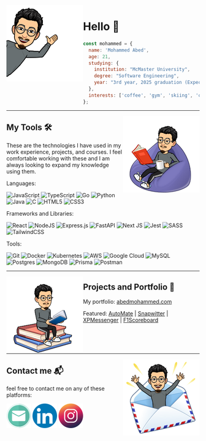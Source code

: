 <!-- intro -->
<img align="left" src="/hello.PNG" width="200" height="200" /> 

# Hello 👋 #

```javascript
const mohammed = {
  name: 'Mohammed Abed',
  age: 21,
  studying: {
    institution: "McMaster University",
    degree: "Software Engineering",
    year: "3rd year, 2025 graduation (Expected)"
  },
  interests: ['coffee', 'gym', 'skiing', 'cooking', 'f1'],
};
```
---
<!-- what i know -->
<img align="right" src="/readingcomfy.PNG" width="200" height="200" /> 

## My Tools 🛠 ##

These are the technologies I have used in my work experience, projects, and courses. I feel comfortable working with these and I am always looking to expand my knowledge using them.

Languages:

![JavaScript](https://img.shields.io/badge/javascript-%23323330.svg?style=for-the-badge&logo=javascript&logoColor=%23F7DF1E)
![TypeScript](https://img.shields.io/badge/typescript-%23007ACC.svg?style=for-the-badge&logo=typescript&logoColor=white)
![Go](https://img.shields.io/badge/go-%2300ADD8.svg?style=for-the-badge&logo=go&logoColor=white)
![Python](https://img.shields.io/badge/python-3670A0?style=for-the-badge&logo=python&logoColor=ffdd54)
![Java](https://img.shields.io/badge/java-%23ED8B00.svg?style=for-the-badge&logo=openjdk&logoColor=white)
![C](https://img.shields.io/badge/c-%2300599C.svg?style=for-the-badge&logo=c&logoColor=white)
![HTML5](https://img.shields.io/badge/html5-%23E34F26.svg?style=for-the-badge&logo=html5&logoColor=white)
![CSS3](https://img.shields.io/badge/css3-%231572B6.svg?style=for-the-badge&logo=css3&logoColor=white)

Frameworks and Libraries:

![React](https://img.shields.io/badge/react-%2320232a.svg?style=for-the-badge&logo=react&logoColor=%2361DAFB)
![NodeJS](https://img.shields.io/badge/node.js-6DA55F?style=for-the-badge&logo=node.js&logoColor=white)
![Express.js](https://img.shields.io/badge/express.js-%23404d59.svg?style=for-the-badge&logo=express&logoColor=%2361DAFB)
![FastAPI](https://img.shields.io/badge/FastAPI-005571?style=for-the-badge&logo=fastapi)
![Next JS](https://img.shields.io/badge/Next-black?style=for-the-badge&logo=next.js&logoColor=white)
![Jest](https://img.shields.io/badge/-jest-%23C21325?style=for-the-badge&logo=jest&logoColor=white)
![SASS](https://img.shields.io/badge/SASS-hotpink.svg?style=for-the-badge&logo=SASS&logoColor=white)
![TailwindCSS](https://img.shields.io/badge/tailwindcss-%2338B2AC.svg?style=for-the-badge&logo=tailwind-css&logoColor=white)

Tools:

![Git](https://img.shields.io/badge/git-%23F05033.svg?style=for-the-badge&logo=git&logoColor=white)
![Docker](https://img.shields.io/badge/docker-%230db7ed.svg?style=for-the-badge&logo=docker&logoColor=white)
![Kubernetes](https://img.shields.io/badge/kubernetes-%23326ce5.svg?style=for-the-badge&logo=kubernetes&logoColor=white)
![AWS](https://img.shields.io/badge/AWS-%23FF9900.svg?style=for-the-badge&logo=amazon-aws&logoColor=white)
![Google Cloud](https://img.shields.io/badge/GoogleCloud-%234285F4.svg?style=for-the-badge&logo=google-cloud&logoColor=white)
![MySQL](https://img.shields.io/badge/mysql-%2300f.svg?style=for-the-badge&logo=mysql&logoColor=white)
![Postgres](https://img.shields.io/badge/postgres-%23316192.svg?style=for-the-badge&logo=postgresql&logoColor=white)
![MongoDB](https://img.shields.io/badge/MongoDB-%234ea94b.svg?style=for-the-badge&logo=mongodb&logoColor=white)
![Prisma](https://img.shields.io/badge/Prisma-3982CE?style=for-the-badge&logo=Prisma&logoColor=white)
![Postman](https://img.shields.io/badge/Postman-FF6C37?style=for-the-badge&logo=postman&logoColor=white)

---

<img align="left" src="/readingonbook.PNG" width="200" height="200"/>

## Projects and Portfolio 💼 ##

My portfolio: [abedmohammed.com](https://www.abedmohammed.com)

Featured:
[AutoMate](https://github.com/DSC-McMaster-U/Auto-ML) |
[Snapwitter](https://www.snapwitter.com/) |
[XPMessenger](https://xpmessenger.com/login) |
[F1Scoreboard](https://f1scoreboard.com/)

<br>
<br>
<br>

<!-- <p align="center">
   <a href="https://git.io/streak-stats"><img src="http://github-readme-streak-stats.herokuapp.com?user=abedmohammed&theme=radical&mode=weekly"/></a>
</p> -->
---
<!-- contacts -->
<img align="right" src="/contact.png" width="200" height="200" /> 

## Contact me 📬 ##

feel free to contact me on any of these platforms:

[![](/email.png)](mailto:abedmohammed353@gmail.com)
[![](/linkedin.png)](https://www.linkedin.com/in/abed-mohammed/)
[![](/insta.png)](https://www.instagram.com/mohammedabedd/)
